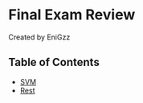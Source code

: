 

# Final Exam Review

Created by EniGzz

## Table of Contents
- [SVM](Topics/SVM.md)
- [Rest](#table-of-contents)


